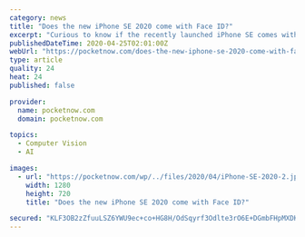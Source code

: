 ```yaml
---
category: news
title: "Does the new iPhone SE 2020 come with Face ID?"
excerpt: "Curious to know if the recently launched iPhone SE comes with Face ID? Well, here’s the answer to your curiosity. Face ID is a facial recognition system created and developed by Apple. This feature was first included in the iPhone X, and it started a trend in the smartphone world. It can be found in the latest Apple devices, but unfortunately ..."
publishedDateTime: 2020-04-25T02:01:00Z
webUrl: "https://pocketnow.com/does-the-new-iphone-se-2020-come-with-face-id"
type: article
quality: 24
heat: 24
published: false

provider:
  name: pocketnow.com
  domain: pocketnow.com

topics:
  - Computer Vision
  - AI

images:
  - url: "https://pocketnow.com/wp/../files/2020/04/iPhone-SE-2020-2.jpg"
    width: 1280
    height: 720
    title: "Does the new iPhone SE 2020 come with Face ID?"

secured: "KLF3OB2zZfuuLSZ6YWU9ec+co+HG8H/OdSqyrf3Odlte3rO6E+DGmbFHpMXDKIDEPGpHS1mOigo8Pp1cs6sg543fZNxX+aU3INPVl4lhAcy/S6uZurRHdAiYTy6/YSu7GyVgk9f6q/sR6KsFXs3ZL+uIUxyGdwgz90jMp5NeBgczJDYvas9ZRD3Np058dF6G2keGe7SIT4zCwvXOxG6nDuuIlAadJfnnNaX7rNs8wXEC7nKlSTTvXoMg/GHKGwy/XnETbA2p+jmXnyRxWKfT3swDMURJe8ix2V2agmYtEvk3Ud7UjBRjrgGyfpjUSPFk;xRmjzH/wOuFkH+5jPoOQYQ=="
---
```


